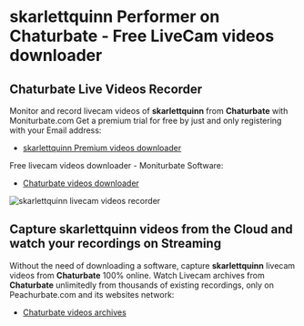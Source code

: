 # skarlettquinn Performer on Chaturbate - Free LiveCam videos downloader

## Chaturbate Live Videos Recorder

Monitor and record livecam videos of **skarlettquinn** from **Chaturbate** with Moniturbate.com
Get a premium trial for free by just and only registering with your Email address:
* [skarlettquinn Premium videos downloader](https://moniturbate.com/request-demo-licence-key.html)

Free livecam videos downloader - Moniturbate Software:
* [Chaturbate videos downloader](https://moniturbate.com/moniturbate-download-software.html)

![skarlettquinn livecam videos recorder](https://peachurnet.com/templates/moniturbate-software.png)


## Capture skarlettquinn videos from the Cloud and watch your recordings on Streaming

Without the need of downloading a software, capture **skarlettquinn** livecam videos from **Chaturbate** 100% online.
Watch Livecam archives from **Chaturbate** unlimitedly from thousands of existing recordings, only on Peachurbate.com and its websites network:
* [Chaturbate videos archives](https://peachurnet.com/)
